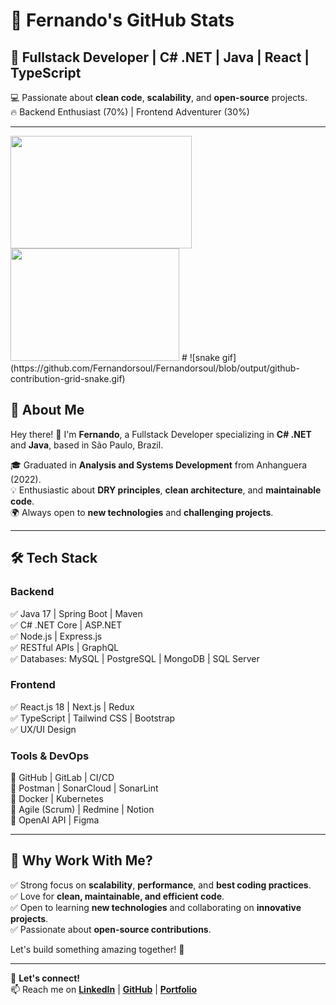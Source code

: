 # 👾 Fernando's GitHub Stats  

## 🎩 Fullstack Developer | C# .NET | Java | React | TypeScript  

💻 Passionate about **clean code**, **scalability**, and **open-source** projects.  
🔥 Backend Enthusiast (70%) | Frontend Adventurer (30%)  

---
<img height="180em" width="290em" src="https://github-readme-stats.vercel.app/api?username=fernandorsoul&show_icons=blue-green&theme=blue-green&include_all_commits=blue-green&count_private=blue-green"/>
  <img height="180em" width="270em" src="https://github-readme-stats.vercel.app/api/top-langs/?username=fernandorsoul&layout=compact&langs_count=16&theme=blue-green"/>
# ![snake gif](https://github.com/Fernandorsoul/Fernandorsoul/blob/output/github-contribution-grid-snake.gif)

## 🚀 About Me  

Hey there! 👋 I'm **Fernando**, a Fullstack Developer specializing in **C# .NET** and **Java**, based in São Paulo, Brazil.  

🎓 Graduated in **Analysis and Systems Development** from Anhanguera (2022).  
💡 Enthusiastic about **DRY principles**, **clean architecture**, and **maintainable code**.  
🌍 Always open to **new technologies** and **challenging projects**.  

---

## 🛠 Tech Stack  

### **Backend**  
✅ Java 17 | Spring Boot | Maven  
✅ C# .NET Core | ASP.NET  
✅ Node.js | Express.js  
✅ RESTful APIs | GraphQL  
✅ Databases: MySQL | PostgreSQL | MongoDB | SQL Server  

### **Frontend**  
✅ React.js 18 | Next.js | Redux  
✅ TypeScript | Tailwind CSS | Bootstrap  
✅ UX/UI Design  

### **Tools & DevOps**  
🔧 GitHub | GitLab | CI/CD  
🔧 Postman | SonarCloud | SonarLint  
🔧 Docker | Kubernetes  
🔧 Agile (Scrum) | Redmine | Notion  
🔧 OpenAI API | Figma  

---

## 🎯 Why Work With Me?  

✅ Strong focus on **scalability**, **performance**, and **best coding practices**.  
✅ Love for **clean, maintainable, and efficient code**.  
✅ Open to learning **new technologies** and collaborating on **innovative projects**.  
✅ Passionate about **open-source contributions**.  

Let's build something amazing together! 🚀  

---

💙 **Let's connect!**  
📫 Reach me on **[LinkedIn](#)** | **[GitHub](#)** | **[Portfolio](#)**



